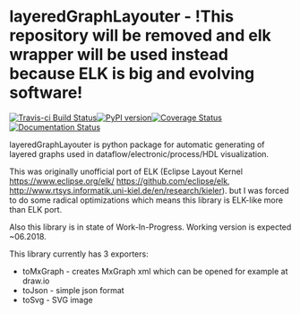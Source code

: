 # layeredGraphLayouter - !This repository will be removed and elk wrapper will be used instead because ELK is big and evolving software!

[![Travis-ci Build Status](https://travis-ci.org/Nic30/layeredGraphLayouter.png?branch=master)](https://travis-ci.org/Nic30/layeredGraphLayouter)[![PyPI version](https://badge.fury.io/py/layeredGraphLayouter.svg)](http://badge.fury.io/py/layeredGraphLayouter)[![Coverage Status](https://coveralls.io/repos/github/Nic30/layeredGraphLayouter/badge.svg?branch=master)](https://coveralls.io/github/Nic30/layeredGraphLayouter?branch=master)[![Documentation Status](https://readthedocs.org/projects/layeredGraphLayouter/badge/?version=latest)](http://layeredGraphLayouter.readthedocs.io/en/latest/?badge=latest)

layeredGraphLayouter is python package for automatic generating of layered graphs used in dataflow/electronic/process/HDL visualization.

This was originally unofficial port of ELK (Eclipse Layout Kernel https://www.eclipse.org/elk/ https://github.com/eclipse/elk, http://www.rtsys.informatik.uni-kiel.de/en/research/kieler).
but I was forced to do some radical optimizations which means this library is ELK-like more than ELK port.

Also this library is in state of Work-In-Progress. Working version is expected ~06.2018.

This library currently has 3 exporters:

* toMxGraph - creates MxGraph xml which can be opened for example at draw.io
* toJson - simple json format
* toSvg - SVG image
